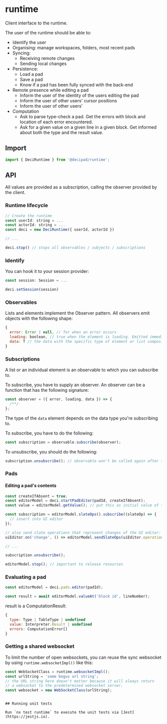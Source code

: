 # runtime

Client interface to the runtime.

The user of the runtime should be able to:

- Identify the user
- Organising: manage workspaces, folders, most recent pads
- Syncing:
  - Receiving remote changes
  - Sending local changes
- Persistence:
  - Load a pad
  - Save a pad
  - Know if a pad has been fully synced with the back-end
- Remote presence while editing a pad
  - Inform the user of the identity of the users editing the pad
  - Inform the user of other users' cursor positions
  - Inform the user of other users'
- Computation
  - Ask to parse type-check a pad. Get the errors with block and location of each error encountered.
  - Ask for a given value on a given line in a given block. Get informed about both the type and the result value.

## Import

```js
import { DeciRuntime } from '@decipad/runtime';
```

## API

All values are provided as a subscription, calling the observer provided by the client.

### Runtime lifecycle

```js
// Create the runtime
const userId: string = ...
const actorId: string = ...
const deci = new DeciRuntime({ userId, actorId })

// ...

deci.stop() // stops all observables / subjects / subscriptions
```

### Identify

You can hook it to your session provider:

```js
const session: Session = ...

deci.setSession(session)
```

### Observables

Lists and elements implement the Observer pattern. All observers emit objects with the following shape:

```js
{
  error: Error | null, // for when an error occurs
  loading: boolean, // true when the element is loading. Emitted immediately on subscription
  data: T // the data with the specific type of element or list composition
}
```

### Subscriptions

A list or an individual element is an observable to which you can subscribe to.

To subscribe, you have to supply an observer. An observer can be a function that has the following signature:

```js
const observer = ({ error, loading, data }) => {
  /**/
};
```

The type of the `data` element depends on the data type you're subscribing to.

To subscribe, you have to do the following:

```js
const subscription = observable.subscribe(observer);
```

To unsubscribe, you should do the following:

```js
subscription.unsubscribe(); // observable won't be called again after this
```


### Pads


#### Editing a pad's contents

```js
const createIfAbsent = true;
const editorModel = deci.startPadEditor(padId, createIfAbsent);
const value = editorModel.getValue(); // put this as initial value of the UI editor

const subscription = editorModel.slateOps().subscribe((slateOp) => {
  // insert into UI editor
});

// also send slate operations that represent changes of the UI editor:
uiEditor.on('change', () => editorModel.sendSlateOps(uiEditor.operations));

// ...

subscription.unsubscribe();

editorModel.stop(); // important to release resources
```

### Evaluating a pad

```js
const editorModel = deci.pads.editor(padId);

const result = await editorModel.valueAt('block id', lineNumber);
```

result is a ComputationResult:

```js
{
  type: Type | TableType | undefined
  value: Interpreter.Result | undefined
  errors: ComputationError[]
}
```

### Getting a shared websocket

To limit the number of open websockets, you can reuse the sync websocket by using `runtime.websocketImpl()` like this:

```js
const WebSocketClass = runtime.websocketImpl();
const urlString = 'some bogus url string';
// the URL string here doesn't matter because it will always return
// a websocket to the predetermined websocket server.
const websocket = new WebSocketClass(urlString);
```

```

## Running unit tests

Run `nx test runtime` to execute the unit tests via [Jest](https://jestjs.io).
